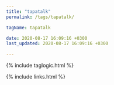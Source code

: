 ```yaml
---
title: "tapatalk"
permalink: /tags/tapatalk/

tagName: tapatalk

date: 2020-08-17 16:09:16 +0300
last_updated: 2020-08-17 16:09:16 +0300

---
```


{% include taglogic.html %}

{% include links.html %}
